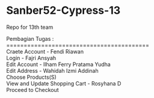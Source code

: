 # Sanber52-Cypress-13
Repo for 13th team

Pembagian Tugas : <br>
========================================= <br>
Craete Account - Fendi Riawan <br>
Login - Fajri Ansyah <br>
Edit Account - Ilham Ferry Pratama Yudha <br>
Edit Address - Wahidah Izmi Addinah <br>
Choose Products(S) <br>
View and Update Shopping Cart - Rosyhana D <br>
Proceed to Checkout <br>
